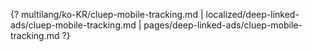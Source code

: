 {? multilang/ko-KR/cluep-mobile-tracking.md | localized/deep-linked-ads/cluep-mobile-tracking.md | pages/deep-linked-ads/cluep-mobile-tracking.md ?}
